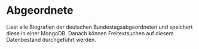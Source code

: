 # Abgeordnete #
Liest alle Biografien der deutschen Bundestagsabgeordneten und speichert diese in einer MongoDB. Danach können Freitextsuchen auf diesem Datenbestand durchgeführt werden.